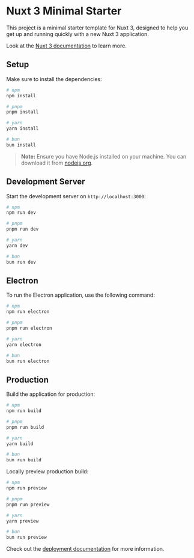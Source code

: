 # Nuxt 3 Minimal Starter

This project is a minimal starter template for Nuxt 3, designed to help you get up and running quickly with a new Nuxt 3 application.

Look at the [Nuxt 3 documentation](https://nuxt.com/docs/getting-started/introduction) to learn more.

## Setup

Make sure to install the dependencies:

```bash
# npm
npm install

# pnpm
pnpm install

# yarn
yarn install

# bun
bun install
```

> **Note:** Ensure you have Node.js installed on your machine. You can download it from [nodejs.org](https://nodejs.org/).

## Development Server

Start the development server on `http://localhost:3000`:

```bash
# npm
npm run dev

# pnpm
pnpm run dev

# yarn
yarn dev

# bun
bun run dev
```

## Electron

To run the Electron application, use the following command:

```bash
# npm
npm run electron

# pnpm
pnpm run electron

# yarn
yarn electron

# bun
bun run electron
```

## Production

Build the application for production:

```bash
# npm
npm run build

# pnpm
pnpm run build

# yarn
yarn build

# bun
bun run build
```

Locally preview production build:

```bash
# npm
npm run preview

# pnpm
pnpm run preview

# yarn
yarn preview

# bun
bun run preview
```

Check out the [deployment documentation](https://nuxt.com/docs/getting-started/deployment) for more information.
